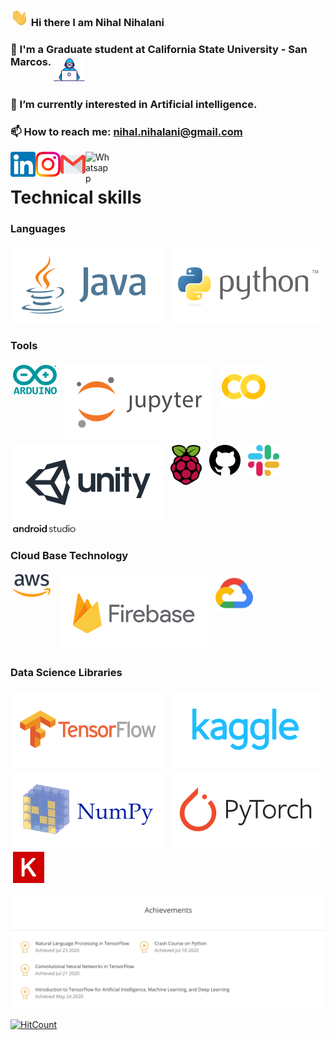 
###   <img src="https://github.com/nihalnihalani/nihalnihalani/blob/master/Assets/Hi.gif" width="29px"> Hi there I am Nihal Nihalani 
### 🔭 I'm a Graduate student at California State University - San Marcos.<img src="https://github.com/nihalnihalani/nihalnihalani/blob/master/Assets/Developer.gif" width="50px" alt="Developer" style="vertical-align:top; margin:4px">
### 🌱 I’m currently interested in Artificial intelligence. 
### 📫 How to reach me: nihal.nihalani@gmail.com







<p>
<a href="https://in.linkedin.com/in/nihalnihalani">
  <img align="left" alt="Nihal Nihalani | Linkedin" width="40px" src="https://github.com/nihalnihalani/nihalnihalani/blob/master/Assets/Linkedin.svg" />
  </a>
  
  
  
  
  <a href="https://www.instagram.com/i_am_nihal_/">
    <img align="left" alt="Nihal Nihalani | Instagram" width="40px" src="https://github.com/nihalnihalani/nihalnihalani/blob/master/Assets/Instagram.svg" />
  </a>  
  
  
  <a href="mailto:nihal.nihalani@gmail.com">
    <img align="left" alt="Nihal Nihalani | Gmail" width="40px" src="https://github.com/nihalnihalani/nihalnihalani/blob/master/Assets/Gmail.svg" />
 </a>
 
  
  
  
  
  <a href="https://api.whatsapp.com/send?phone=+17608841164"> 
 <img align="left" width="40px" src="https://github.com/Quadrified/Quadrified/blob/master/assets/my_svgs/whatsapp.svg" alt="Whatsapp"/>
 </a> <br/>
</p>  











# Technical skills
### Languages
<p align="left">
  <img src="https://github.com/nihalnihalani/nihalnihalani/blob/master/Assets/java-ar21.svg" alt="Java" style="vertical-align:top; margin:4px">
  <img src="https://github.com/nihalnihalani/nihalnihalani/blob/master/Assets/python-ar21.svg" alt="python" style="vertical-align:top; margin:4px">
</p> 

### Tools
<p align="left">
<img src="https://github.com/nihalnihalani/nihalnihalani/blob/master/Assets/arduino-official.svg"alt="Arduino" width="70px" style="vertical-align:top; margin:4px">
<img src="https://github.com/nihalnihalani/nihalnihalani/blob/master/Assets/jupyter-ar21.svg" alt="Jupyter" style="vertical-align:top; margin:4px">  
<img src="https://github.com/nihalnihalani/nihalnihalani/blob/master/Assets/33467679.png"alt="Arduino" width="70px" style="vertical-align:top; margin:4px">
<img src="https://github.com/nihalnihalani/nihalnihalani/blob/master/Assets/unity3d-ar21.svg" alt="Unity" style="vertical-align:top; margin:4px"> 
 <img src="https://github.com/nihalnihalani/nihalnihalani/blob/master/Assets/raspberry-pi.svg"alt="Raspberrypi" width="50px" style="vertical-align:top; margin:4px"> 
 <img src="https://github.com/nihalnihalani/nihalnihalani/blob/master/Assets/github-1.svg"alt="Raspberrypi" width="50px" style="vertical-align:top; margin:4px"> 
 <img src="https://github.com/nihalnihalani/nihalnihalani/blob/master/Assets/slack-new-logo.svg"alt="Slack" width="50px" style="vertical-align:top; margin:4px">
 <img src="https://github.com/nihalnihalani/nihalnihalani/blob/master/Assets/android-studio-logo.svg"alt="Slack" width="100px"style="vertical-align:top; margin:4px">
</p>

### Cloud Base Technology
<p align="left">
<img src="https://github.com/nihalnihalani/nihalnihalani/blob/master/Assets/amazon-web-services-2.svg" alt="Aws" width="60px" style="vertical-align:top; margin:4px">
  <img src="https://github.com/nihalnihalani/nihalnihalani/blob/master/Assets/firebase-ar21.svg" alt="firebase" style="vertical-align:top; margin:4px">
 <img src="https://github.com/nihalnihalani/nihalnihalani/blob/master/Assets/google_cloud-icon.svg" width="60px" alt="Google Cloud" style="vertical-align:top; margin:4px">
</p>

### Data Science Libraries
<p align="left">
<img src="https://github.com/nihalnihalani/nihalnihalani/blob/master/Assets/tensorflow-ar21.svg" alt="Tensorflow" style="vertical-align:top; margin:4px">
<img src="https://github.com/nihalnihalani/nihalnihalani/blob/master/Assets/kaggle-ar21.svg" alt="Kaggle" style="vertical-align:top; margin:4px">
 <img src="https://github.com/nihalnihalani/nihalnihalani/blob/master/Assets/numpy-ar21.svg" alt="Numpy" style="vertical-align:top; margin:4px">
 <img src="https://github.com/nihalnihalani/nihalnihalani/blob/master/Assets/pytorch-ar21.svg" alt="pytorch" style="vertical-align:top; margin:4px">
 <img src="https://github.com/nihalnihalani/nihalnihalani/blob/master/Assets/keras.svg" alt="pytorch" width="50px" style="vertical-align:top; margin:4px">  
</p>
<p align="left">
 

<img src="https://github.com/nihalnihalani/nihalnihalani/blob/master/Assets/achievments.png">

[![HitCount](http://hits.dwyl.com/nihalnihalani/nihalnihalani.svg)](http://hits.dwyl.com/nihalnihalani/nihalnihalani) 

</p>

<!--
### Database Management 
<p align="left">
</p>
  
  <img src="https://github.com/nihalnihalani/nihalnihalani/blob/master/Assets/arduino-official.svg"alt="Arduino" style="vertical-align:top; margin:4px">
  <img src="https://raw.githubusercontent.com/8bithemant/8bithemant/master/svg/dev/languages/js.svg" alt="Twitter" style="vertical-align:top; margin:4px">
 
  
  <img src="https://raw.githubusercontent.com/8bithemant/8bithemant/master/svg/dev/frameworks/vue.svg" alt="Twitter" style="vertical-align:top; margin:4px">
  <img src="https://github.com/nihalnihalani/nihalnihalani/blob/master/Assets/33467679.svg" alt="Twitter" style="vertical-align:top; margin:4px">
  <img src="https://raw.githubusercontent.com/8bithemant/8bithemant/master/svg/dev/misc/cloud.svg" alt="Twitter" style="vertical-align:top; margin:4px">
  <img src="https://raw.githubusercontent.com/8bithemant/8bithemant/master/svg/dev/misc/datascience.svg" alt="Twitter" style="vertical-align:top; margin:4px">
  
  <img src="https://raw.githubusercontent.com/8bithemant/8bithemant/master/svg/dev/services/npm.svg" alt="Twitter" style="vertical-align:top; margin:4px">

  <img src="https://raw.githubusercontent.com/8bithemant/8bithemant/master/svg/dev/tools/bash.svg" alt="Twitter" style="vertical-align:top; margin:4px">

  <img src="https://raw.githubusercontent.com/8bithemant/8bithemant/master/svg/dev/tools/visualstudio_code.svg" alt="Twitter" style="vertical-align:top; margin:4px">
 
  </p>
  </p>
  </p>
</br>
</p>

**nihalnihalani/nihalnihalani** is a ✨ _special_ ✨ repository because its `README.md` (this file) appears on your GitHub profile.

Here are some ideas to get you started:

- 🔭 I’m currently working on ...
- 🌱 I’m currently learning ...
- 👯 I’m looking to collaborate on ...
- 🤔 I’m looking for help with ...
- 💬 Ask me about ...
- 📫 How to reach me: ...
- 😄 Pronouns: ...
- ⚡
